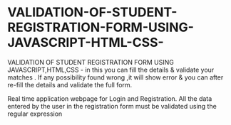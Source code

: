 # VALIDATION-OF-STUDENT-REGISTRATION-FORM-USING-JAVASCRIPT-HTML-CSS-

VALIDATION OF STUDENT REGISTRATION FORM USING JAVASCRIPT,HTML,CSS - in this you can fill the details  &amp; validate your matches . If any possibility found wrong ,it will show error &amp; you can after re-fill the details and validate the full form.

Real time application webpage for Login and Registration. All the data entered by the user in the registration form must be  validated using the regular expression 
